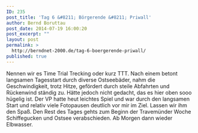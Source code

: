 ```yaml
---
ID: 235
post_title: 'Tag 6 &#8211; Börgerende &#8211; Priwall'
author: Bernd Boruttau
post_date: 2014-07-19 16:00:20
post_excerpt: ""
layout: post
permalink: >
  http://berndnet-2000.de/tag-6-boergerende-priwall/
published: true
---
```

Nennen wir es Time Trial Trecking oder kurz TTT. Nach einem betont langsamen Tagesstart durch diverse Ostseebäder, nahm die Geschwindigkeit, trotz Hitze, gefördert durch steile Abfahrten und Rückenwind ständig zu. Hätte jedoch nicht gedacht, das es hier oben sooo hügelig ist. Der VP hatte heut leichtes Spiel und war durch den langsamen Start und relativ viele Fotopausen deutlich vor mir im Ziel. Lassen wir ihm den Spaß. Den Rest des Tages gehts zum Beginn der Travemünder Woche Schiffegucken und Ostsee verabschieden. Ab Morgen dann wieder Elbwasser.